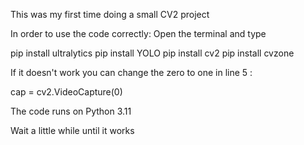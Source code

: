 This was my first time doing a small CV2 project


In order to use the code correctly: Open the terminal and type


pip install ultralytics
pip install YOLO
pip install cv2
pip install cvzone



If it doesn't work you can change the zero to one in line 5 :

cap = cv2.VideoCapture(0)



The code runs on Python 3.11


Wait a little while until it works
